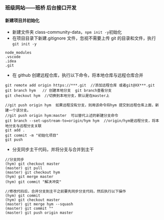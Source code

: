 ### 班级网站——班桥 后台接口开发

#### 新建项目并初始化

- 新建文件夹 class-community-data，`npm init -y`初始化
- 在项目目录下新建.gitignore 文件，忽视不需要上传 git 的目录和文件，执行`git init -y`

```
node_modules
.vscode
.idea
.git
```

- 在 github 创建远程仓库，执行以下命令，将本地仓库与远程仓库合并

```
git remote add origin https://***.git  //添加远程仓库 或者git@XX***.git
git branch hym   // 创建本地分支  git branch查看分支
git checkout hym  //切换到本地分支，默认是在master上

//git push origin hym  如果远程没有分支，则用该命令将hym 提交到远程仓库上面，新建一个该分支。
//git push origin hym:master  可以替代上述的新建分支命令
git branch --set-upstream-to=origin/hym hym  //origin/hym是远程分支，将本地分支与远程分支关联
git add .
git commit -m "初始化项目"
git push
```

- 分支同步主干代码，并将分支与合并到主干

```
//分支同步
(hym) git checkout master
(master) git pull
(master) git checkout hym
(hym) git merge master
(hym) git commit "解决冲突"

//修改代码后，合并分支到主干之前要先同步分支代码，然后执行以下操作
(hym) git commit
(hym) git checkout master
(master) git merge hym --squash
(master) git commit ""
(master) git push origin master
```
